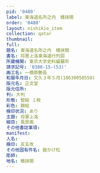 ```yaml
---
pid: '0480'
label: 東海道名所之内　桶挟間
order: '0480'
layout: nishikie_item
collection: qatar
thumbnail: 
full: 
題名: 東海道名所之内　桶挟間
書名: 将軍上洛東海道行列図
所蔵機関: 東京大学史料編纂所
請求記号: '0380-15-(53)'
画工名: 一橋斎艶長
和暦年月日: 文久３年５月(18630050550)
版元名: 正文堂
版元住所: 
判: 大判
形態: 竪絵 １枚
彩色: 錦絵
検印状況: あり
主題: 将軍上洛
細目: 風景画
その他書誌事項: 
manifest: 
人名: 
検印: 亥五改
その他固有件名: 鎧かけ松
彫師: 
地名: 桶挟間
---
```

